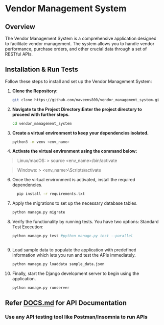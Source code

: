 # Vendor Management System

## Overview

The Vendor Management System is a comprehensive application designed to facilitate vendor management. The system allows you to handle vendor performance, purchase orders, and other crucial data through a set of RESTful APIs.

## Installation & Run Tests

Follow these steps to install and set up the Vendor Management System:

1. **Clone the Repository:**
   ```bash
   git clone https://github.com/naveens800/vendor_management_system.git
2. **Navigate to the Project Directory:Enter the project directory to proceed with further steps.**
    ```bash
    cd vendor_management_system

3. **Create a virtual environment to keep your dependencies isolated.**
    ```bash
    python3 -m venv <env_name>

4. **Activate the virtual environment using the command below:**

 > Linux/macOS:
     > source <env_name>/bin/activate

> Windows:
    > <env_name>\Scripts\activate

6. Once the virtual environment is activated, install the required dependencies.
    ```bash
      pip install -r requirements.txt

7. Apply the migrations to set up the necessary database tables.
    ```bash
    python manage.py migrate
8. Verify the functionality by running tests. You have two options:
  Standard Test Execution:
   ```bash
   python manage.py test #python manage.py test --parallel
      
9. Load sample data to populate the application with predefined information which lets you run and test the APIs immediately.
    ```bash
    python manage.py loaddata sample_data.json
11. Finally, start the Django development server to begin using the application.
    ```bash
    python manage.py runserver


## Refer [DOCS.md](./DOCS.md) for API Documentation
  ### Use any API testing tool like Postman/Insomnia to run APIs
